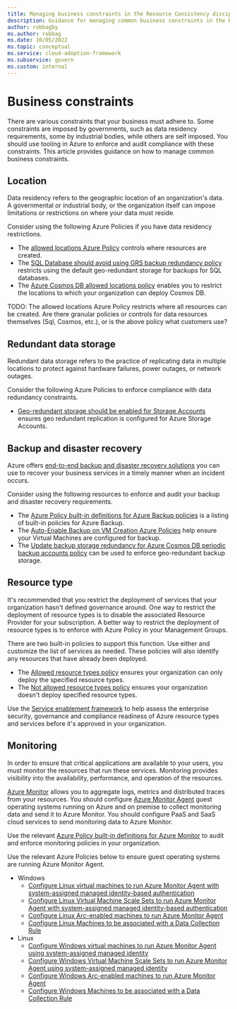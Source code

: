 ```yaml
---
title: Managing business constraints in the Resource Consistency discipline
description: Guidance for managing common business constraints in the Resource Consistency discipline
author: robbagby
ms.author: robbag
ms.date: 10/05/2022
ms.topic: conceptual
ms.service: cloud-adoption-framework
ms.subservice: govern
ms.custom: internal
---
```


# Business constraints

There are various constraints that your business must adhere to. Some constraints are imposed by governments, such as data residency requirements, some by industrial bodies, while others are self imposed. You should use tooling in Azure to enforce and audit compliance with these constraints. This article provides guidance on how to manage common business constraints.

## Location

Data residency refers to the geographic location of an organization's data. A governmental or industrial body, or the organization itself can impose limitations or restrictions on where your data must reside.

Consider using the following Azure Policies if you have data residency restrictions.

- The [allowed locations Azure Policy](https://ms.portal.azure.com/#view/Microsoft_Azure_Policy/PolicyDetailBlade/definitionId/%2Fproviders%2FMicrosoft.Authorization%2FpolicyDefinitions%2Fe56962a6-4747-49cd-b67b-bf8b01975c4c) controls where resources are created.
- The [SQL Database should avoid using GRS backup redundancy policy](https://ms.portal.azure.com/#view/Microsoft_Azure_Policy/PolicyDetailBlade/definitionId/%2Fproviders%2FMicrosoft.Authorization%2FpolicyDefinitions%2Fb219b9cf-f672-4f96-9ab0-f5a3ac5e1c13) restricts using the default geo-redundant storage for backups for SQL databases.
- The [Azure Cosmos DB allowed locations policy](https://portal.azure.com/#blade/Microsoft_Azure_Policy/PolicyDetailBlade/definitionId/%2Fproviders%2FMicrosoft.Authorization%2FpolicyDefinitions%2F0473574d-2d43-4217-aefe-941fcdf7e684) enables you to restrict the locations to which your organization can deploy Cosmos DB.

TODO: The allowed locations Azure Policy restricts where all resources can be created. Are there granular policies or controls for data resources themselves (Sql, Cosmos, etc.), or is the above policy what customers use?

## Redundant data storage

Redundant data storage refers to the practice of replicating data in multiple locations to protect against hardware failures, power outages, or network outages.

Consider the following Azure Policies to enforce compliance with data redundancy constraints.

- [Geo-redundant storage should be enabled for Storage Accounts](https://portal.azure.com/#blade/Microsoft_Azure_Policy/PolicyDetailBlade/definitionId/%2Fproviders%2FMicrosoft.Authorization%2FpolicyDefinitions%2Fbf045164-79ba-4215-8f95-f8048dc1780b) ensures geo redundant replication is configured for Azure Storage Accounts.

## Backup and disaster recovery

Azure offers [end-to-end backup and disaster recovery solutions](https://azure.microsoft.com/solutions/backup-and-disaster-recovery/#overview) you can use to recover your business services in a timely manner when an incident occurs.

Consider using the following resources to enforce and audit your backup and disaster recovery requirements.

- The [Azure Policy built-in definitions for Azure Backup policies](/azure/backup/policy-reference) is a listing of built-in policies for Azure Backup.
- The [Auto-Enable Backup on VM Creation Azure Policies](/azure/backup/backup-azure-auto-enable-backup?source=recommendations) help ensure your Virtual Machines are configured for backup.
- The [Update backup storage redundancy for Azure Cosmos DB periodic backup accounts policy](/azure/cosmos-db/update-backup-storage-redundancy) can be used to enforce geo-redundant backup storage.

## Resource type

It's recommended that you restrict the deployment of services that your organization hasn't defined governance around. One way to restrict the deployment of resource types is to disable the associated Resource Provider for your subscription. A better way to restrict the deployment of resource types is to enforce with Azure Policy in your Management Groups.

There are two built-in policies to support this function. Use either and customize the list of services as needed. These policies will also identify any resources that have already been deployed.

- The [Allowed resource types policy](https://ms.portal.azure.com/#view/Microsoft_Azure_Policy/PolicyDetailBlade/definitionId/%2Fproviders%2FMicrosoft.Authorization%2FpolicyDefinitions%2Fa08ec900-254a-4555-9bf5-e42af04b5c5c) ensures your organization can only deploy the specified resource types.
- The [Not allowed resource types policy](https://ms.portal.azure.com/#view/Microsoft_Azure_Policy/PolicyDetailBlade/definitionId/%2Fproviders%2FMicrosoft.Authorization%2FpolicyDefinitions%2F6c112d4e-5bc7-47ae-a041-ea2d9dccd749) ensures your organization doesn't deploy specified resource types.

Use the [Service enablement framework](../../ready/landing-zone/design-area/service-enablement-framework.md) to help assess the enterprise security, governance and compliance readiness of Azure resource types and services before it's approved in your organization.

## Monitoring

In order to ensure that critical applications are available to your users, you must monitor the resources that run these services. Monitoring provides visibility into the availability, performance, and operation of the resources.

[Azure Monitor](/azure/azure-monitor/overview) allows you to aggregate logs, metrics and distributed traces from your resources. You should configure [Azure Monitor Agent](/azure/azure-monitor/agents/agents-overview) guest operating systems running on Azure and on premise to collect monitoring data and send it to Azure Monitor. You should configure PaaS and SaaS cloud services to send monitoring data to Azure Monitor.

Use the relevant [Azure Policy built-in definitions for Azure Monitor](/azure/azure-monitor/policy-reference) to audit and enforce monitoring policies in your organization. 

Use the relevant Azure Policies below to ensure guest operating systems are running Azure Monitor Agent.

- Windows
  - [Configure Linux virtual machines to run Azure Monitor Agent with system-assigned managed identity-based authentication](https://ms.portal.azure.com/#view/Microsoft_Azure_Policy/PolicyDetailBlade/definitionId/%2Fproviders%2FMicrosoft.Authorization%2FpolicyDefinitions%2Fa4034bc6-ae50-406d-bf76-50f4ee5a7811)
  - [Configure Linux Virtual Machine Scale Sets to run Azure Monitor Agent with system-assigned managed identity-based authentication](https://ms.portal.azure.com/#view/Microsoft_Azure_Policy/PolicyDetailBlade/definitionId/%2Fproviders%2FMicrosoft.Authorization%2FpolicyDefinitions%2F56a3e4f8-649b-4fac-887e-5564d11e8d3a)
  - [Configure Linux Arc-enabled machines to run Azure Monitor Agent](https://ms.portal.azure.com/#view/Microsoft_Azure_Policy/PolicyDetailBlade/definitionId/%2Fproviders%2FMicrosoft.Authorization%2FpolicyDefinitions%2F845857af-0333-4c5d-bbbc-6076697da122)
  - [Configure Linux Machines to be associated with a Data Collection Rule](https://ms.portal.azure.com/#view/Microsoft_Azure_Policy/PolicyDetailBlade/definitionId/%2Fproviders%2FMicrosoft.Authorization%2FpolicyDefinitions%2F2ea82cdd-f2e8-4500-af75-67a2e084ca74)
- Linux
  - [Configure Windows virtual machines to run Azure Monitor Agent using system-assigned managed identity](https://ms.portal.azure.com/#view/Microsoft_Azure_Policy/PolicyDetailBlade/definitionId/%2Fproviders%2FMicrosoft.Authorization%2FpolicyDefinitions%2Fca817e41-e85a-4783-bc7f-dc532d36235e)
  - [Configure Windows Virtual Machine Scale Sets to run Azure Monitor Agent using system-assigned managed identity](https://ms.portal.azure.com/#view/Microsoft_Azure_Policy/PolicyDetailBlade/definitionId/%2Fproviders%2FMicrosoft.Authorization%2FpolicyDefinitions%2F4efbd9d8-6bc6-45f6-9be2-7fe9dd5d89ff)
  - [Configure Windows Arc-enabled machines to run Azure Monitor Agent](https://ms.portal.azure.com/#view/Microsoft_Azure_Policy/PolicyDetailBlade/definitionId/%2Fproviders%2FMicrosoft.Authorization%2FpolicyDefinitions%2F94f686d6-9a24-4e19-91f1-de937dc171a4)
  - [Configure Windows Machines to be associated with a Data Collection Rule](https://ms.portal.azure.com/#view/Microsoft_Azure_Policy/PolicyDetailBlade/definitionId/%2Fproviders%2FMicrosoft.Authorization%2FpolicyDefinitions%2Feab1f514-22e3-42e3-9a1f-e1dc9199355c)
